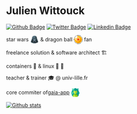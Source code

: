 # Julien Wittouck

[![Github Badge](https://img.shields.io/badge/-juwit-black?style=flat-square&logo=Github&logoColor=white)](https://github.com/juwit/) 
[![Twitter Badge](https://img.shields.io/badge/-@CodeKaio-1ca0f1?style=flat-square&logo=twitter&logoColor=white)](https://twitter.com/CodeKaio)
[![Linkedin Badge](https://img.shields.io/badge/-julien--wittouck-blue?style=flat-square&logo=Linkedin&logoColor=white)](https://www.linkedin.com/in/julien-wittouck/)

<p style="display:flex; align-items:center;">
  star wars&nbsp;<img src="https://github.com/juwit/juwit/raw/main/darth-vader.png"/>&nbsp;& dragon ball&nbsp;<img src="https://github.com/juwit/juwit/raw/main/dragon-ball.png"/>&nbsp;fan
</p>

freelance solution & software architect 🏗

containers 🐳 & linux 🐧 💙

teacher & trainer 🎓 @ univ-lille.fr

<p style="display:flex; align-items:center;">
  core commiter of <a href="https://github.com/gaia-app/gaia">gaia-app</a>&nbsp;<img src="https://github.com/juwit/juwit/raw/main/gaia.png"/>
</p>

[![Github stats](https://github-readme-stats.vercel.app/api?username=juwit&count_private=true&show_icons=true&hide=stars&layout=compact)](https://github.com/juwit) 
